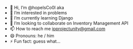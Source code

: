 - 👋 Hi, I’m @hopeIsCo0l aka
- 👀 I’m interested in problems 
- 🌱 I’m currently learning Django 
- 💞️ I’m looking to collaborate on Inventory Management API
- 📫 How to reach me ipprojectunity@gmail.com
- 😄 Pronouns: he / him
- ⚡ Fun fact: guess what...

<!---
hopeIsCo0l/hopeIsCo0l is a ✨ special ✨ repository because its `README.md` (this file) appears on your GitHub profile.
You can click the Preview link to take a look at your changes.
--->

